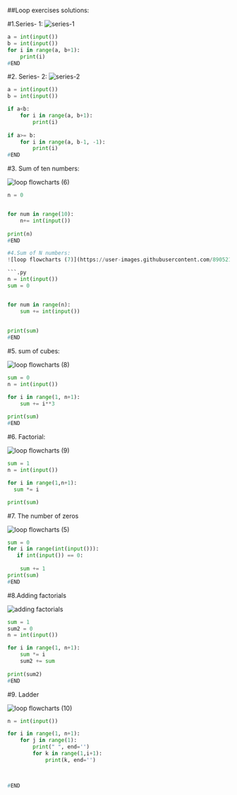 ##Loop exercises solutions:

#1.Series- 1:
![series-1](https://user-images.githubusercontent.com/89052189/132375018-b37c4cd1-4f81-4ccc-b60d-71edef74fa49.png)

```.py
a = int(input())
b = int(input())
for i in range(a, b+1):
    print(i)
#END
```

#2. Series- 2:
![series-2](https://user-images.githubusercontent.com/89052189/132379609-a3bd10ff-205f-4328-96bc-788d54bb43d6.png)

```.py
a = int(input())
b = int(input())

if a<b:
    for i in range(a, b+1):
        print(i)
    
if a>= b:
    for i in range(a, b-1, -1):
        print(i)
#END
```

#3. Sum of ten numbers:

![loop flowcharts (6)](https://user-images.githubusercontent.com/89052189/132395343-8a014bcd-2f69-45f0-bee3-479776760834.png)


```.py
n = 0


for num in range(10):
    n+= int(input())
    
print(n)
#END

#4.Sum of N numbers:
![loop flowcharts (7)](https://user-images.githubusercontent.com/89052189/132396620-a66fa083-88ab-4b59-9f20-712e20fd047f.png)

```.py
n = int(input())
sum = 0


for num in range(n):
    sum += int(input())
    
    
print(sum)
#END
```

#5. sum of cubes:

![loop flowcharts (8)](https://user-images.githubusercontent.com/89052189/132395704-d7fa7236-824c-45d5-88cb-c0d789b25555.png)

```.py
sum = 0
n = int(input())

for i in range(1, n+1):
    sum += i**3
    
print(sum)
#END
```
#6. Factorial:

![loop flowcharts (9)](https://user-images.githubusercontent.com/89052189/132396563-960b6bc4-7ab5-44da-bbf4-1dc6fec8cba2.png)

```.py
sum = 1
n = int(input())

for i in range(1,n+1):
  sum *= i

print(sum)
```
#7. The number of zeros

![loop flowcharts (5)](https://user-images.githubusercontent.com/89052189/132394534-35f6b86a-dcca-431d-9063-f04b6d134771.png)


```.py
sum = 0
for i in range(int(input())):
   if int(input()) == 0:
       
    sum += 1
print(sum)
#END
```

#8.Adding factorials

![adding factorials](https://user-images.githubusercontent.com/89052189/132392864-52254623-a776-439f-9737-fada9c4d7cf4.png)

```.py
sum = 1
sum2 = 0
n = int(input())

for i in range(1, n+1):
    sum *= i 
    sum2 += sum 
    
print(sum2)
#END
```

#9. Ladder

![loop flowcharts (10)](https://user-images.githubusercontent.com/89052189/132401790-8b542fb7-dc2f-43a0-b0bf-af93b7569fa1.png)

```.py
n = int(input())

for i in range(1, n+1):
    for j in range(1):
        print(" ", end='')
        for k in range(1,i+1):
            print(k, end='')
        


#END
```
